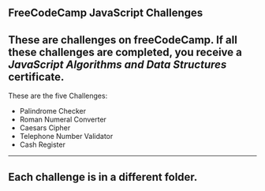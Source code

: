 FreeCodeCamp JavaScript Challenges
---

These are challenges on freeCodeCamp. If all these challenges are completed, you receive a  _JavaScript Algorithms and Data Structures_ certificate.
---

These are the five Challenges:
* Palindrome Checker
* Roman Numeral Converter
* Caesars Cipher
* Telephone Number Validator
* Cash Register
---

Each challenge is in a different folder.
---
